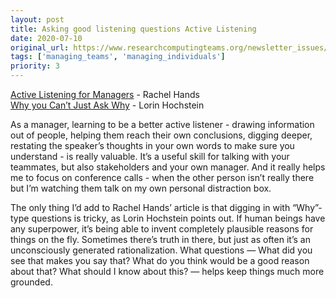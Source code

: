 ```yaml
---
layout: post
title: Asking good listening questions Active Listening
date: 2020-07-10
original_url: https://www.researchcomputingteams.org/newsletter_issues/0032
tags: ['managing_teams', 'managing_individuals']
priority: 3
---
```


<!-- markdownlint-disable MD033 -->
<!-- markdownlint-disable MD041 -->
<!-- markdownlint-disable MD049 -->

[Active Listening for Managers](https://rachelhands.com/2020/07/07/active-listening-for-managers/) - Rachel Hands <br/>
[Why you Can’t Just Ask Why](https://surfingcomplexity.blog/2020/05/22/why-you-cant-just-ask-why/) - Lorin Hochstein

As a manager, learning to be a better active listener - drawing information out of people, helping them reach their own conclusions, digging deeper, restating the speaker’s thoughts in your own words to make sure you understand - is really valuable.  It’s a useful skill for talking with your teammates, but also stakeholders and your own manager.   And it really helps me to focus on conference calls - when the other person isn’t really there but I’m watching them talk on my own personal distraction box.

The only thing I’d add to Rachel Hands’ article is that digging in with “Why”-type questions is tricky, as Lorin Hochstein points out.  If human beings have any superpower, it’s being able to invent completely plausible reasons for things on the fly.  Sometimes there’s truth in there, but just as often it’s an unconsciously generated rationalization.  What questions — What did you see that makes you say that?  What do you think would be a good reason about that?  What should I know about this?  — helps keep things much more grounded.